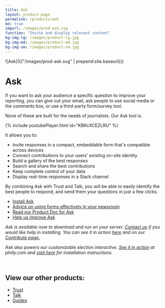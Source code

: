 ```yaml
---
title: Ask
layout: product-page
permalink: /products/ask
md: true
imgurl: /images/prod-ask.svg
function: "Invite and display relevant content"
bg-img-lg: /images/product-lg.jpg
bg-img-md: /images/product-md.jpg
bg-img-sm: /images/product-sm.jpg
---
```


![Ask]({{"/images/prod-ask.svg" | prepend:site.baseurl}})

# Ask 

If you want to ask your audience a specific question to improve your reporting, you can give out your email, ask people to use social media or the comments box, or use a third-party form/survey tool.

None of these are built for the needs of journalists. Our Ask tool is. 

{% include youtubePlayer.html id="KBKcXCEZLRU" %}		

It allows you to:

* Invite responses in a compact, embeddable form that's compatible across devices
* Connect contributions to your users' existing on-site identity 
* Build a gallery of the best responses 
* Search and share the best contributions 
* Keep complete control of your data
* Display real-time responses in a Slack channel

By combining Ask with Trust and Talk, you will be able to easily identify the best people to respond, and send them your questions in just a few clicks.

* [Install Ask](https://docs.coralproject.net/products/ask/)
* [Advice on using forms effectively in your newsroom](https://blog.coralproject.net/forms-audience-engagement/)
* [Read our Product Doc for Ask](https://blog.coralproject.net/product-ask/)
* [Help us improve Ask](/contribute.html#help-us-improve-ask)

*Ask is available now to download and run on your server. [Contact us](mailto:jeff@mozillafoundation.org) if you would like help in installing. You can see it in action [here](https://www.youtube.com/watch?v=KBKcXCEZLRU) and on our [Contribute page.](/contribute.html#other-ideas-and-bug-reports)* 

*Ask also powers our customizable election interactive. [See it in action](www.philly.com/philly/news/politics/400537181.html) at philly.com and [visit here](https://github.com/bocoup/coral-ask-election-2016/) for installation instructions.*
<br />


&nbsp; 
&nbsp; 

## View our other products:
* [Trust](/products/trust.html)
* [Talk](/products/talk.html)
* [Guides](/products/guides.html)
